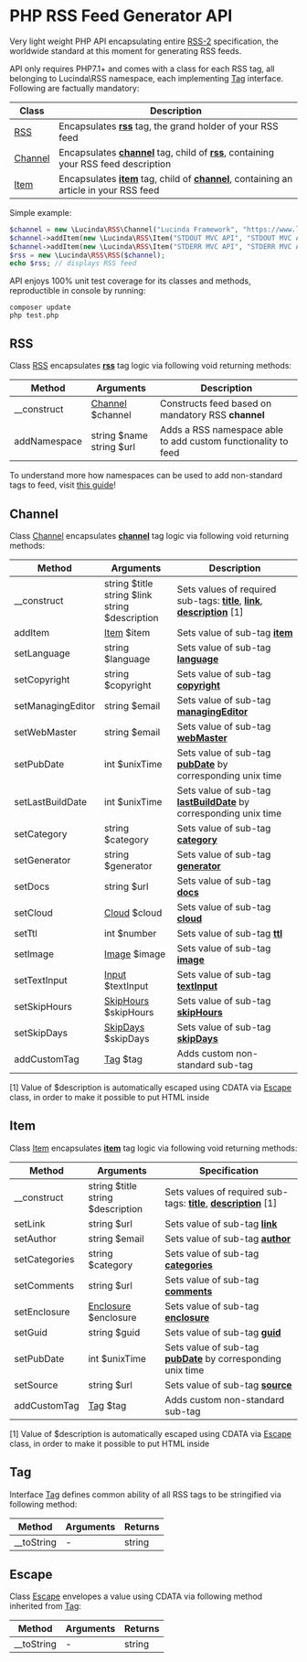 # PHP RSS Feed Generator API

Very light weight PHP API encapsulating entire [RSS-2](https://validator.w3.org/feed/docs/rss2.html) specification, the worldwide standard at this moment for generating RSS feeds.

API only requires PHP7.1+ and comes with a class for each RSS tag, all belonging to Lucinda\RSS namespace, each implementing [Tag](#Tag) interface. Following are factually mandatory:

| Class | Description |
| --- | --- |
| [RSS](#rss) | Encapsulates [**rss**](https://www.rssboard.org/rss-profile#element-rss) tag, the grand holder of your RSS feed |
| [Channel](#channel) | Encapsulates [**channel**](https://www.rssboard.org/rss-profile#element-channel) tag, child of [**rss**](https://www.rssboard.org/rss-profile#element-rss), containing your RSS feed description |
| [Item](#item) | Encapsulates [**item**](https://www.rssboard.org/rss-profile#element-channel-item) tag, child of [**channel**](https://www.rssboard.org/rss-profile#element-channel), containing an article in your RSS feed |

Simple example:

```php
$channel = new \Lucinda\RSS\Channel("Lucinda Framework", "https://www.lucinda-framework.com", "Current headlines from Lucinda Framework");
$channel->addItem(new \Lucinda\RSS\Item("STDOUT MVC API", "STDOUT MVC API was upgraded to a new version"));
$channel->addItem(new \Lucinda\RSS\Item("STDERR MVC API", "STDERR MVC API was upgraded to a new version"));
$rss = new \Lucinda\RSS\RSS($channel);
echo $rss; // displays RSS feed
```

API enjoys 100% unit test coverage for its classes and methods, reproductible in console by running:

```console
composer update
php test.php
```

## RSS<a href="rss"></a>

Class [RSS](https://github.com/aherne/rss-generator/blob/master/src/RSS.php) encapsulates [**rss**](https://www.rssboard.org/rss-profile#element-rss) tag logic via following void returning methods:

| Method | Arguments | Description |
| --- | --- | --- |
| __construct | [Channel](#channel) $channel | Constructs feed based on mandatory RSS **channel** |
| addNamespace | string $name<br/>string $url | Adds a RSS namespace able to add custom functionality to feed |

To understand more how namespaces can be used to add non-standard tags to feed, visit [this guide](https://www.rssboard.org/rss-profile#namespace-elements)!

## Channel<a href="channel"></a>

Class [Channel](https://github.com/aherne/rss-generator/blob/master/src/Channel.php) encapsulates [**channel**](https://www.rssboard.org/rss-profile#element-channel) tag logic via following void returning methods:

| Method | Arguments | Description |
| --- | --- | --- |
| __construct | string $title<br/>string $link<br/>string $description | Sets values of required sub-tags: [**title**](https://www.rssboard.org/rss-profile#element-channel-title), [**link**](https://www.rssboard.org/rss-profile#element-channel-link), [**description**](https://www.rssboard.org/rss-profile#element-channel-description) [1] |
| addItem | [Item](#item) $item | Sets value of sub-tag [**item**](https://www.rssboard.org/rss-profile#element-channel-item) |
| setLanguage | string $language | Sets value of sub-tag [**language**](https://www.rssboard.org/rss-profile#element-channel-language) |
| setCopyright | string $copyright | Sets value of sub-tag [**copyright**](https://www.rssboard.org/rss-profile#element-channel-copyright) |
| setManagingEditor | string $email | Sets value of sub-tag [**managingEditor**](https://www.rssboard.org/rss-profile#element-channel-managingeditor) |
| setWebMaster | string $email | Sets value of sub-tag [**webMaster**](https://www.rssboard.org/rss-profile#element-channel-webmaster) |
| setPubDate | int $unixTime | Sets value of sub-tag [**pubDate**](https://www.rssboard.org/rss-profile#element-channel-pubdate) by corresponding unix time |
| setLastBuildDate | int $unixTime | Sets value of sub-tag [**lastBuildDate**](https://www.rssboard.org/rss-profile#element-channel-lastbuilddate) by corresponding unix time |
| setCategory | string $category | Sets value of sub-tag [**category**](https://www.rssboard.org/rss-profile#element-channel-category) |
| setGenerator | string $generator | Sets value of sub-tag [**generator**](https://www.rssboard.org/rss-profile#element-channel-generator) |
| setDocs | string $url | Sets value of sub-tag [**docs**](https://www.rssboard.org/rss-profile#element-channel-docs) |
| setCloud | [Cloud](https://github.com/aherne/rss-generator/blob/master/src/Cloud.php) $cloud | Sets value of sub-tag [**cloud**](https://www.rssboard.org/rss-profile#element-channel-cloud) |
| setTtl | int $number | Sets value of sub-tag [**ttl**](https://www.rssboard.org/rss-profile#element-channel-ttl) |
| setImage | [Image](https://github.com/aherne/rss-generator/blob/master/src/Image.php) $image | Sets value of sub-tag [**image**](https://www.rssboard.org/rss-profile#element-channel-image) |
| setTextInput | [Input](https://github.com/aherne/rss-generator/blob/master/src/Input.php) $textInput | Sets value of sub-tag [**textInput**](https://www.rssboard.org/rss-profile#element-channel-textinput) |
| setSkipHours | [SkipHours](https://github.com/aherne/rss-generator/blob/master/src/SkipHours.php) $skipHours | Sets value of sub-tag [**skipHours**](https://www.rssboard.org/rss-profile#element-channel-skiphours) |
| setSkipDays | [SkipDays](https://github.com/aherne/rss-generator/blob/master/src/SkipDays.php) $skipDays | Sets value of sub-tag [**skipDays**](https://www.rssboard.org/rss-profile#element-channel-skipdays) |
| addCustomTag | [Tag](#Tag) $tag | Adds custom non-standard sub-tag |

[1] Value of $description is automatically escaped using CDATA via [Escape](#escape) class, in order to make it possible to put HTML inside

## Item<a href="item"></a>

Class [Item](https://github.com/aherne/rss-generator/blob/master/src/Item.php) encapsulates [**item**](https://www.rssboard.org/rss-profile#element-channel-item) tag logic via following void returning methods:

| Method | Arguments | Specification |
| --- | --- | --- |
| __construct | string $title<br/>string $description | Sets values of required sub-tags: [**title**](https://www.rssboard.org/rss-profile#element-channel-item-title), [**description**](https://www.rssboard.org/rss-profile#element-channel-item-description) [1] |
| setLink | string $url | Sets value of sub-tag [**link**](https://www.rssboard.org/rss-profile#element-channel-item-link) |
| setAuthor | string $email | Sets value of sub-tag [**author**](https://www.rssboard.org/rss-profile#element-channel-item-author) |
| setCategories | string $category | Sets value of sub-tag [**categories**](https://www.rssboard.org/rss-profile#element-channel-item-categories) |
| setComments | string $url | Sets value of sub-tag [**comments**](https://www.rssboard.org/rss-profile#element-channel-item-comments) |
| setEnclosure | [Enclosure](https://github.com/aherne/rss-generator/blob/master/src/Enclosure.php) $enclosure | Sets value of sub-tag [**enclosure**](https://www.rssboard.org/rss-profile#element-channel-item-enclosure) |
| setGuid | string $guid | Sets value of sub-tag [**guid**](https://www.rssboard.org/rss-profile#element-channel-item-guid) |
| setPubDate | int $unixTime | Sets value of sub-tag [**pubDate**](https://www.rssboard.org/rss-profile#element-channel-item-pubdate) by corresponding unix time |
| setSource | string $url | Sets value of sub-tag [**source**](https://www.rssboard.org/rss-profile#element-channel-item-source) |
| addCustomTag | [Tag](#Tag) $tag | Adds custom non-standard sub-tag |

[1] Value of $description is automatically escaped using CDATA via [Escape](#escape) class, in order to make it possible to put HTML inside

## Tag<a href="tag"></a>

Interface [Tag](https://github.com/aherne/rss-generator/blob/master/src/Tag.php) defines common ability of all RSS tags to be stringified via following method:

| Method | Arguments | Returns |
| --- | --- | --- |
| __toString | - | string |

## Escape<a href="escape"></a>

Class [Escape](https://github.com/aherne/rss-generator/blob/master/src/Escape.php) envelopes a value using CDATA via following method inherited from [Tag](#tag):

| Method | Arguments | Returns |
| --- | --- | --- |
| __toString | - | string |